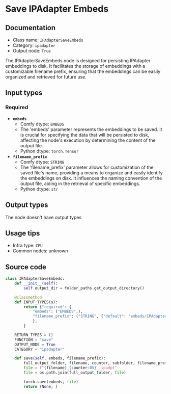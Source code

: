 # Save IPAdapter Embeds
## Documentation
- Class name: `IPAdapterSaveEmbeds`
- Category: `ipadapter`
- Output node: `True`

The IPAdapterSaveEmbeds node is designed for persisting IPAdapter embeddings to disk. It facilitates the storage of embeddings with a customizable filename prefix, ensuring that the embeddings can be easily organized and retrieved for future use.
## Input types
### Required
- **`embeds`**
    - Comfy dtype: `EMBEDS`
    - The 'embeds' parameter represents the embeddings to be saved. It is crucial for specifying the data that will be persisted to disk, affecting the node's execution by determining the content of the output file.
    - Python dtype: `torch.Tensor`
- **`filename_prefix`**
    - Comfy dtype: `STRING`
    - The 'filename_prefix' parameter allows for customization of the saved file's name, providing a means to organize and easily identify the embeddings on disk. It influences the naming convention of the output file, aiding in the retrieval of specific embeddings.
    - Python dtype: `str`
## Output types
The node doesn't have output types
## Usage tips
- Infra type: `CPU`
- Common nodes: unknown


## Source code
```python
class IPAdapterSaveEmbeds:
    def __init__(self):
        self.output_dir = folder_paths.get_output_directory()

    @classmethod
    def INPUT_TYPES(s):
        return {"required": {
            "embeds": ("EMBEDS",),
            "filename_prefix": ("STRING", {"default": "embeds/IPAdapter"})
            },
        }

    RETURN_TYPES = ()
    FUNCTION = "save"
    OUTPUT_NODE = True
    CATEGORY = "ipadapter"

    def save(self, embeds, filename_prefix):
        full_output_folder, filename, counter, subfolder, filename_prefix = folder_paths.get_save_image_path(filename_prefix, self.output_dir)
        file = f"{filename}_{counter:05}_.ipadpt"
        file = os.path.join(full_output_folder, file)

        torch.save(embeds, file)
        return (None, )

```
